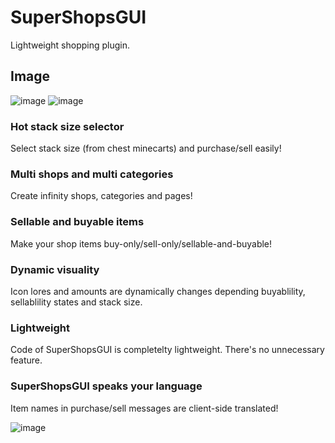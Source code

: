 # SuperShopsGUI

Lightweight shopping plugin.

## Image

![image](https://user-images.githubusercontent.com/36128276/161394957-73f7c031-cf0a-4930-b3d4-4ec5e3558bf9.png)
![image](https://user-images.githubusercontent.com/36128276/161393752-e9bc40de-8ccb-4ec0-a635-f08b7513b11d.png)

### Hot stack size selector

Select stack size (from chest minecarts) and purchase/sell easily!

### Multi shops and multi categories

Create infinity shops, categories and pages!

### Sellable and buyable items

Make your shop items buy-only/sell-only/sellable-and-buyable!

### Dynamic visuality

Icon lores and amounts are dynamically changes depending buyablility, sellablility states and stack size.

### Lightweight

Code of SuperShopsGUI is completelty lightweight. There's no unnecessary feature.

### SuperShopsGUI speaks your language

Item names in purchase/sell messages are client-side translated!

![image](https://user-images.githubusercontent.com/36128276/161393862-28d59463-4510-4102-b861-99def97d618b.png)
